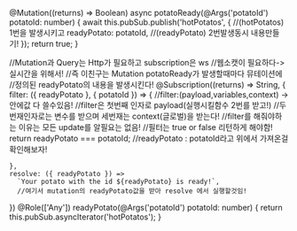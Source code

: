  @Mutation((returns) => Boolean)
  async potatoReady(@Args('potatoId') potatoId: number) {
    await this.pubSub.publish('hotPotatos', {
      //(hotPotatos) 1번을 발생시키고
      readyPotato: potatoId,
      //(readyPotato) 2번발생동시 내용만들기!
    });
    return true;
  }

  //Mutation과 Query는 Http가 필요하고 subscription은 ws
  //웹소캣이 필요하다->실시간을 위해서!
  //즉 이친구는 Mutation potatoReady가 발생할때마다 뮤테이션에
  //정의된 readyPotato의 내용을 발생시킨다!
  @Subscription((returns) => String, {
    filter: ({ readyPotato }, { potatoId }) => {
      //filter:(payload,variables,context) -> 안에값 다 쓸수있음!
      //filter은 첫번째 인자로 payload(실행시킬함수 2번를 받고!)
      //두번재인자로는 변수를 받으며 세번재는 context(글로벌)을 받는다!
      //filter를 해줘야하는 이유는 모든 update를 알필요는 없음!
      //필터는 true or false 리턴하게 해야함!
      return readyPotato === potatoId;
      //readyPotato : potatoId라고 위에서 가져온걸 확인해보자!
      
    },
    resolve: ({ readyPotato }) =>
      `Your potato with the id ${readyPotato} is ready!`,
      //여기서 mutation의 readyPotato값을 받아 resolve 에서 실행할것임!
  })
  @Role(['Any'])
  readyPotato(@Args('potatoId') potatoId: number) {
    return this.pubSub.asyncIterator('hotPotatos');
  }